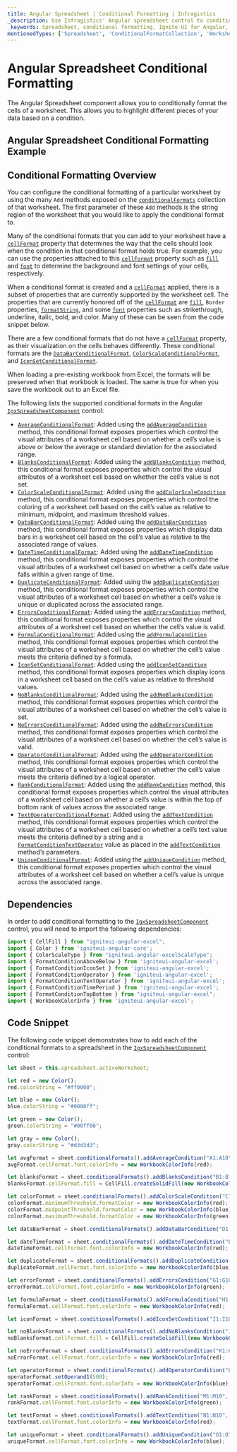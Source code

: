 ```yaml
---
title: Angular Spreadsheet | Conditional Formatting | Infragistics
_description: Use Infragistics' Angular spreadsheet control to conditionally format the cells of a worksheet. Check out Ignite UI for Angular spreadsheet demos!
_keywords: Spreadsheet, conditional formatting, Ignite UI for Angular, Infragistics, Worksheet
mentionedTypes: ['Spreadsheet', 'ConditionalFormatCollection', 'WorksheetCell', 'Worksheet', 'IWorksheetCellFormat']
---
```


# Angular Spreadsheet Conditional Formatting

The Angular Spreadsheet component allows you to conditionally format the cells of a worksheet. This allows you to highlight different pieces of your data based on a condition.

## Angular Spreadsheet Conditional Formatting Example

<code-view style="height: 500px"
           data-demos-base-url="{environment:dvDemosBaseUrl}"
           iframe-src="{environment:dvDemosBaseUrl}/excel/spreadsheet-conditional-formatting"
           alt="Angular Spreadsheet Conditional Formatting Example"
           github-src="excel/spreadsheet/conditional-formatting">
</code-view>

<div class="divider--half"></div>

## Conditional Formatting Overview

You can configure the conditional formatting of a particular worksheet by using the many `Add` methods exposed on the [`conditionalFormats`]({environment:dvApiBaseUrl}/products/ignite-ui-angular/api/docs/typescript/latest/classes/worksheet.html#conditionalformats) collection of that worksheet. The first parameter of these `Add` methods is the string region of the worksheet that you would like to apply the conditional format to.

Many of the conditional formats that you can add to your worksheet have a [`cellFormat`]({environment:dvApiBaseUrl}/products/ignite-ui-angular/api/docs/typescript/latest/classes/worksheetcell.html#cellformat) property that determines the way that the cells should look when the condition in that conditional format holds true. For example, you can use the properties attached to this [`cellFormat`]({environment:dvApiBaseUrl}/products/ignite-ui-angular/api/docs/typescript/latest/classes/worksheetcell.html#cellformat) property such as [`fill`]({environment:dvApiBaseUrl}/products/ignite-ui-angular/api/docs/typescript/latest/classes/iworksheetcellformat.html#fill) and [`font`]({environment:dvApiBaseUrl}/products/ignite-ui-angular/api/docs/typescript/latest/classes/iworksheetcellformat.html#font) to determine the background and font settings of your cells, respectively.

When a conditional format is created and a [`cellFormat`]({environment:dvApiBaseUrl}/products/ignite-ui-angular/api/docs/typescript/latest/classes/worksheetcell.html#cellformat) applied, there is a subset of properties that are currently supported by the worksheet cell. The properties that are currently honored off of the [`cellFormat`]({environment:dvApiBaseUrl}/products/ignite-ui-angular/api/docs/typescript/latest/classes/worksheetcell.html#cellformat) are [`fill`]({environment:dvApiBaseUrl}/products/ignite-ui-angular/api/docs/typescript/latest/classes/iworksheetcellformat.html#fill), `Border` properties, [`formatString`]({environment:dvApiBaseUrl}/products/ignite-ui-angular/api/docs/typescript/latest/classes/iworksheetcellformat.html#formatstring), and some [`font`]({environment:dvApiBaseUrl}/products/ignite-ui-angular/api/docs/typescript/latest/classes/iworksheetcellformat.html#font) properties such as strikethrough, underline, italic, bold, and color. Many of these can be seen from the code snippet below.

There are a few conditional formats that do not have a [`cellFormat`]({environment:dvApiBaseUrl}/products/ignite-ui-angular/api/docs/typescript/latest/classes/worksheetcell.html#cellformat) property, as their visualization on the cells behaves differently. These conditional formats are the [`DataBarConditionalFormat`]({environment:dvApiBaseUrl}/products/ignite-ui-angular/api/docs/typescript/latest/classes/databarconditionalformat.html), [`ColorScaleConditionalFormat`]({environment:dvApiBaseUrl}/products/ignite-ui-angular/api/docs/typescript/latest/classes/colorscaleconditionalformat.html), and [`IconSetConditionalFormat`]({environment:dvApiBaseUrl}/products/ignite-ui-angular/api/docs/typescript/latest/classes/iconsetconditionalformat.html).

When loading a pre-existing workbook from Excel, the formats will be preserved when that workbook is loaded. The same is true for when you save the workbook out to an Excel file.

The following lists the supported conditional formats in the Angular [`IgxSpreadsheetComponent`]({environment:dvApiBaseUrl}/products/ignite-ui-angular/api/docs/typescript/latest/classes/igxspreadsheetcomponent.html) control:

-   [`AverageConditionalFormat`]({environment:dvApiBaseUrl}/products/ignite-ui-angular/api/docs/typescript/latest/classes/averageconditionalformat.html): Added using the [`addAverageCondition`]({environment:dvApiBaseUrl}/products/ignite-ui-angular/api/docs/typescript/latest/classes/conditionalformatcollection.html#addaveragecondition) method, this conditional format exposes properties which control the visual attributes of a worksheet cell based on whether a cell’s value is above or below the average or standard deviation for the associated range.
-   [`BlanksConditionalFormat`]({environment:dvApiBaseUrl}/products/ignite-ui-angular/api/docs/typescript/latest/classes/blanksconditionalformat.html): Added using the [`addBlanksCondition`]({environment:dvApiBaseUrl}/products/ignite-ui-angular/api/docs/typescript/latest/classes/conditionalformatcollection.html#addblankscondition) method, this conditional format exposes properties which control the visual attributes of a worksheet cell based on whether the cell’s value is not set.
-   [`ColorScaleConditionalFormat`]({environment:dvApiBaseUrl}/products/ignite-ui-angular/api/docs/typescript/latest/classes/colorscaleconditionalformat.html): Added using the [`addColorScaleCondition`]({environment:dvApiBaseUrl}/products/ignite-ui-angular/api/docs/typescript/latest/classes/conditionalformatcollection.html#addcolorscalecondition) method, this conditional format exposes properties which control the coloring of a worksheet cell based on the cell’s value as relative to minimum, midpoint, and maximum threshold values.
-   [`DataBarConditionalFormat`]({environment:dvApiBaseUrl}/products/ignite-ui-angular/api/docs/typescript/latest/classes/databarconditionalformat.html): Added using the [`addDataBarCondition`]({environment:dvApiBaseUrl}/products/ignite-ui-angular/api/docs/typescript/latest/classes/conditionalformatcollection.html#adddatabarcondition) method, this conditional format exposes properties which display data bars in a worksheet cell based on the cell’s value as relative to the associated range of values.
-   [`DateTimeConditionalFormat`]({environment:dvApiBaseUrl}/products/ignite-ui-angular/api/docs/typescript/latest/classes/datetimeconditionalformat.html): Added using the [`addDateTimeCondition`]({environment:dvApiBaseUrl}/products/ignite-ui-angular/api/docs/typescript/latest/classes/conditionalformatcollection.html#adddatetimecondition) method, this conditional format exposes properties which control the visual attributes of a worksheet cell based on whether a cell’s date value falls within a given range of time.
-   [`DuplicateConditionalFormat`]({environment:dvApiBaseUrl}/products/ignite-ui-angular/api/docs/typescript/latest/classes/duplicateconditionalformat.html): Added using the [`addDuplicateCondition`]({environment:dvApiBaseUrl}/products/ignite-ui-angular/api/docs/typescript/latest/classes/conditionalformatcollection.html#addduplicatecondition) method, this conditional format exposes properties which control the visual attributes of a worksheet cell based on whether a cell’s value is unique or duplicated across the associated range.
-   [`ErrorsConditionalFormat`]({environment:dvApiBaseUrl}/products/ignite-ui-angular/api/docs/typescript/latest/classes/errorsconditionalformat.html): Added using the [`addErrorsCondition`]({environment:dvApiBaseUrl}/products/ignite-ui-angular/api/docs/typescript/latest/classes/conditionalformatcollection.html#adderrorscondition) method, this conditional format exposes properties which control the visual attributes of a worksheet cell based on whether the cell’s value is valid.
-   [`FormulaConditionalFormat`]({environment:dvApiBaseUrl}/products/ignite-ui-angular/api/docs/typescript/latest/classes/formulaconditionalformat.html): Added using the [`addFormulaCondition`]({environment:dvApiBaseUrl}/products/ignite-ui-angular/api/docs/typescript/latest/classes/conditionalformatcollection.html#addformulacondition) method, this conditional format exposes properties which control the visual attributes of a worksheet cell based on whether the cell’s value meets the criteria defined by a formula.
-   [`IconSetConditionalFormat`]({environment:dvApiBaseUrl}/products/ignite-ui-angular/api/docs/typescript/latest/classes/iconsetconditionalformat.html): Added using the [`addIconSetCondition`]({environment:dvApiBaseUrl}/products/ignite-ui-angular/api/docs/typescript/latest/classes/conditionalformatcollection.html#addiconsetcondition) method, this conditional format exposes properties which display icons in a worksheet cell based on the cell’s value as relative to threshold values.
-   [`NoBlanksConditionalFormat`]({environment:dvApiBaseUrl}/products/ignite-ui-angular/api/docs/typescript/latest/classes/noblanksconditionalformat.html): Added using the [`addNoBlanksCondition`]({environment:dvApiBaseUrl}/products/ignite-ui-angular/api/docs/typescript/latest/classes/conditionalformatcollection.html#addnoblankscondition) method, this conditional format exposes properties which control the visual attributes of a worksheet cell based on whether the cell’s value is set.
-   [`NoErrorsConditionalFormat`]({environment:dvApiBaseUrl}/products/ignite-ui-angular/api/docs/typescript/latest/classes/noerrorsconditionalformat.html): Added using the [`addNoErrorsCondition`]({environment:dvApiBaseUrl}/products/ignite-ui-angular/api/docs/typescript/latest/classes/conditionalformatcollection.html#addnoerrorscondition) method, this conditional format exposes properties which control the visual attributes of a worksheet cell based on whether the cell’s value is valid.
-   [`OperatorConditionalFormat`]({environment:dvApiBaseUrl}/products/ignite-ui-angular/api/docs/typescript/latest/classes/operatorconditionalformat.html): Added using the [`addOperatorCondition`]({environment:dvApiBaseUrl}/products/ignite-ui-angular/api/docs/typescript/latest/classes/conditionalformatcollection.html#addoperatorcondition) method, this conditional format exposes properties which control the visual attributes of a worksheet cell based on whether the cell’s value meets the criteria defined by a logical operator.
-   [`RankConditionalFormat`]({environment:dvApiBaseUrl}/products/ignite-ui-angular/api/docs/typescript/latest/classes/rankconditionalformat.html): Added using the [`addRankCondition`]({environment:dvApiBaseUrl}/products/ignite-ui-angular/api/docs/typescript/latest/classes/conditionalformatcollection.html#addrankcondition) method, this conditional format exposes properties which control the visual attributes of a worksheet cell based on whether a cell’s value is within the top of bottom rank of values across the associated range.
-   [`TextOperatorConditionalFormat`]({environment:dvApiBaseUrl}/products/ignite-ui-angular/api/docs/typescript/latest/classes/textoperatorconditionalformat.html): Added using the [`addTextCondition`]({environment:dvApiBaseUrl}/products/ignite-ui-angular/api/docs/typescript/latest/classes/conditionalformatcollection.html#addtextcondition) method, this conditional format exposes properties which control the visual attributes of a worksheet cell based on whether a cell’s text value meets the criteria defined by a string and a [`FormatConditionTextOperator`]({environment:dvApiBaseUrl}/products/ignite-ui-angular/api/docs/typescript/latest/enums/formatconditiontextoperator.html) value as placed in the [`addTextCondition`]({environment:dvApiBaseUrl}/products/ignite-ui-angular/api/docs/typescript/latest/classes/conditionalformatcollection.html#addtextcondition) method’s parameters.
-   [`UniqueConditionalFormat`]({environment:dvApiBaseUrl}/products/ignite-ui-angular/api/docs/typescript/latest/classes/uniqueconditionalformat.html): Added using the [`addUniqueCondition`]({environment:dvApiBaseUrl}/products/ignite-ui-angular/api/docs/typescript/latest/classes/conditionalformatcollection.html#adduniquecondition) method, this conditional format exposes properties which control the visual attributes of a worksheet cell based on whether a cell’s value is unique across the associated range.

## Dependencies

In order to add conditional formatting to the [`IgxSpreadsheetComponent`]({environment:dvApiBaseUrl}/products/ignite-ui-angular/api/docs/typescript/latest/classes/igxspreadsheetcomponent.html) control, you will need to import the following dependencies:

<!-- Angular -->

```ts
import { CellFill } from "igniteui-angular-excel";
import { Color } from 'igniteui-angular-core';
import { ColorScaleType } from "igniteui-angular-excelScaleType";
import { FormatConditionAboveBelow } from 'igniteui-angular-excel';
import { FormatConditionIconSet } from 'igniteui-angular-excel';
import { FormatConditionOperator } from 'igniteui-angular-excel';
import { FormatConditionTextOperator } from 'igniteui-angular-excel';
import { FormatConditionTimePeriod } from 'igniteui-angular-excel';
import { FormatConditionTopBottom } from "igniteui-angular-excel";
import { WorkbookColorInfo } from 'igniteui-angular-excel';
```

## Code Snippet

The following code snippet demonstrates how to add each of the conditional formats to a spreadsheet in the [`IgxSpreadsheetComponent`]({environment:dvApiBaseUrl}/products/ignite-ui-angular/api/docs/typescript/latest/classes/igxspreadsheetcomponent.html) control:

```ts
let sheet = this.spreadsheet.activeWorksheet;

let red = new Color();
red.colorString = "#ff0000";

let blue = new Color();
blue.colorString = "#0000ff";

let green = new Color();
green.colorString = "#00ff00";

let gray = new Color();
gray.colorString = "#d3d3d3";

let avgFormat = sheet.conditionalFormats().addAverageCondition("A1:A10", FormatConditionAboveBelow.AboveAverage);
avgFormat.cellFormat.font.colorInfo = new WorkbookColorInfo(red);

let blanksFormat = sheet.conditionalFormats().addBlanksCondition("B1:B10");
blanksFormat.cellFormat.fill = CellFill.createSolidFill(new WorkbookColorInfo(gray));

let colorFormat = sheet.conditionalFormats().addColorScaleCondition("C1:C10", ColorScaleType.ThreeColor);
colorFormat.minimumThreshold.formatColor = new WorkbookColorInfo(red);
colorFormat.midpointThreshold.formatColor = new WorkbookColorInfo(blue);
colorFormat.maximumThreshold.formatColor = new WorkbookColorInfo(green);

let dataBarFormat = sheet.conditionalFormats().addDataBarCondition("D1:D10");

let dateTimeFormat = sheet.conditionalFormats().addDateTimeCondition("E1:E10", FormatConditionTimePeriod.NextWeek);
dateTimeFormat.cellFormat.font.colorInfo = new WorkbookColorInfo(red);

let duplicateFormat = sheet.conditionalFormats().addDuplicateCondition("F1:F10");
duplicateFormat.cellFormat.font.colorInfo = new WorkbookColorInfo(blue);

let errorFormat = sheet.conditionalFormats().addErrorsCondition("G1:G10");
errorFormat.cellFormat.font.colorInfo = new WorkbookColorInfo(green);

let formulaFormat = sheet.conditionalFormats().addFormulaCondition("H1:H10", "=H1>2");
formulaFormat.cellFormat.font.colorInfo = new WorkbookColorInfo(red);

let iconFormat = sheet.conditionalFormats().addIconSetCondition("I1:I10", FormatConditionIconSet.IconSet3TrafficLights1);

let noBlanksFormat = sheet.conditionalFormats().addNoBlanksCondition("J1:J10");
noBlanksFormat.cellFormat.fill = CellFill.createSolidFill(new WorkbookColorInfo(gray));

let noErrorFormat = sheet.conditionalFormats().addErrorsCondition("K1:K10");
noErrorFormat.cellFormat.font.colorInfo = new WorkbookColorInfo(red);

let operatorFormat = sheet.conditionalFormats().addOperatorCondition("L1:L10", FormatConditionOperator.Greater);
operatorFormat.setOperand1(500);
operatorFormat.cellFormat.font.colorInfo = new WorkbookColorInfo(blue);

let rankFormat = sheet.conditionalFormats().addRankCondition("M1:M10", FormatConditionTopBottom.Top, 5);
rankFormat.cellFormat.font.colorInfo = new WorkbookColorInfo(green);

let textFormat = sheet.conditionalFormats().addTextCondition("N1:N10", "A", FormatConditionTextOperator.Contains);
textFormat.cellFormat.font.colorInfo = new WorkbookColorInfo(red);

let uniqueFormat = sheet.conditionalFormats().addUniqueCondition("O1:O10");
uniqueFormat.cellFormat.font.colorInfo = new WorkbookColorInfo(blue);
```
